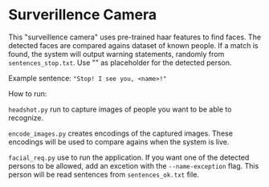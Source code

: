 # Surverillence Camera

This "surveillence camera" uses pre-trained haar features to find faces. 
The detected faces are compared agains dataset of known people. If a match is found,
the system will output warning statements, randomly from `sentences_stop.txt`. 
Use "<name>" as placeholder for the detected person. 

Example sentence:
`"Stop! I see you, <name>!"`

How to run:

`headshot.py` run to capture images of people you want to be able to recognize.

`encode_images.py` creates encodings of the captured images. 
These encodings will be used to compare agains when the system is live.

`facial_req.py` use to run the application. If you want one of the detected 
persons to be allowed, add an excetion with the `--name-exception` flag. 
This person will be read sentences from `sentences_ok.txt` file. 




